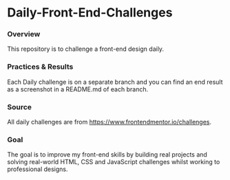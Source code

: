 # Daily-Front-End-Challenges

### Overview
This repository is to challenge a front-end design daily.

### Practices & Results
Each Daily challenge is on a separate branch and you can find an end result as a screenshot in a README.md of each branch.

### Source
All daily challenges are from https://www.frontendmentor.io/challenges.

### Goal
The goal is to improve my front-end skills by building real projects and solving real-world 
HTML, CSS and JavaScript challenges whilst working to professional designs.

